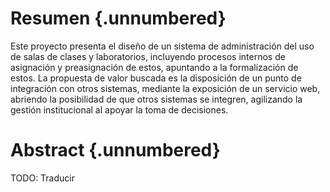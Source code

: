 # Resumen {.unnumbered}

Este proyecto presenta el diseño de un sistema de administración del uso de salas de clases y laboratorios, incluyendo procesos internos de asignación y preasignación de estos, apuntando a la formalización de estos.
La propuesta de valor buscada es la disposición de un punto de integración con otros sistemas, mediante la exposición de un servicio web, abriendo la posibilidad de que otros sistemas se integren, agilizando la gestión institucional al apoyar la toma de decisiones.


# Abstract {.unnumbered}

TODO: Traducir
